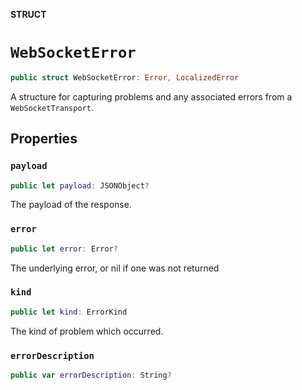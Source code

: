 **STRUCT**

# `WebSocketError`

```swift
public struct WebSocketError: Error, LocalizedError
```

A structure for capturing problems and any associated errors from a `WebSocketTransport`.

## Properties
### `payload`

```swift
public let payload: JSONObject?
```

The payload of the response.

### `error`

```swift
public let error: Error?
```

The underlying error, or nil if one was not returned

### `kind`

```swift
public let kind: ErrorKind
```

The kind of problem which occurred.

### `errorDescription`

```swift
public var errorDescription: String?
```
